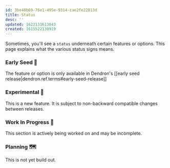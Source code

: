 ```yaml
---
id: 3be48b69-76e1-495e-9314-cae2fe22813d
title: Status
desc: ''
updated: 1622131613043
created: 1615522130919
---
```



Sometimes, you'll see a `status` underneath certain features or options. This page explains what the various status signs means.

### Early Seed 🌱

The feature or option is only available in Dendron's [[early seed release|dendron.ref.terms#early-seed-release]]

### Experimental 🧪 

This is a new feature. It is subject to non-backward compatible changes between releases.

### Work In Progress 🚧

This section is actively being worked on and may be incomplete. 

### Planning 🗺️ 

This is not yet build out.



